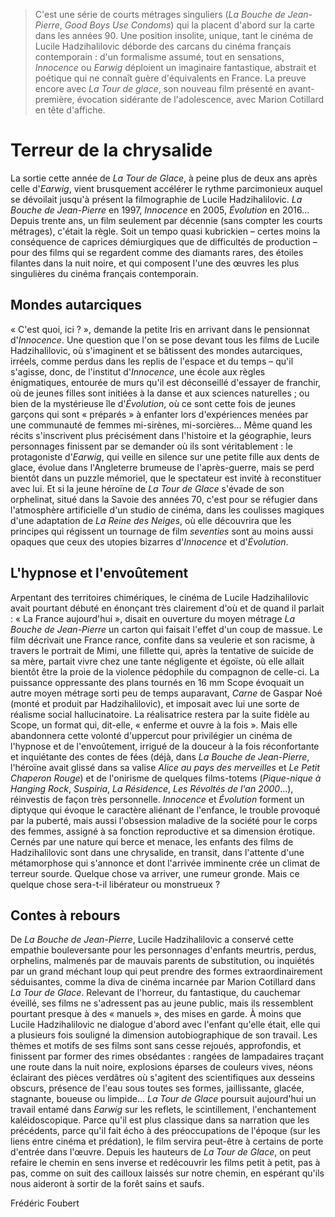 > C'est une série de courts métrages singuliers (_La Bouche de Jean-Pierre_, _Good Boys Use Condoms_) qui la placent d'abord sur la carte dans les années 90. Une position insolite, unique, tant le cinéma de Lucile Hadzihalilovic déborde des carcans du cinéma français contemporain : d'un formalisme assumé, tout en sensations, _Innocence_ ou _Earwig_ déploient un imaginaire fantastique, abstrait et poétique qui ne connaît guère d'équivalents en France. La preuve encore avec _La Tour de glace_, son nouveau film présenté en avant-première, évocation sidérante de l'adolescence, avec Marion Cotillard en tête d'affiche.

# Terreur de la chrysalide

La sortie cette année de _La Tour de Glace_, à peine plus de deux ans après celle d'_Earwig_, vient brusquement accélérer le rythme parcimonieux auquel se dévoilait jusqu'à présent la filmographie de Lucile Hadzihalilovic. _La Bouche de Jean-Pierre_ en 1997, _Innocence_ en 2005, _Évolution_ en 2016... Depuis trente ans, un film seulement par décennie (sans compter les courts métrages), c'était la règle. Soit un tempo quasi kubrickien – certes moins la conséquence de caprices démiurgiques que de difficultés de production – pour des films qui se regardent comme des diamants rares, des étoiles filantes dans la nuit noire, et qui composent l'une des œuvres les plus singulières du cinéma français contemporain.

## Mondes autarciques

« C'est quoi, ici ? », demande la petite Iris en arrivant dans le pensionnat d'_Innocence_. Une question que l'on se pose devant tous les films de Lucile Hadzihalilovic, où s'imaginent et se bâtissent des mondes autarciques, irréels, comme perdus dans les replis de l'espace et du temps – qu'il s'agisse, donc, de l'institut d'_Innocence_, une école aux règles énigmatiques, entourée de murs qu'il est déconseillé d'essayer de franchir, où de jeunes filles sont initiées à la danse et aux sciences naturelles ; ou bien de la mystérieuse île d'_Évolution_, où ce sont cette fois de jeunes garçons qui sont « préparés » à enfanter lors d'expériences menées par une communauté de femmes mi-sirènes, mi-sorcières... Même quand les récits s'inscrivent plus précisément dans l'histoire et la géographie, leurs personnages finissent par se demander où ils sont véritablement : le protagoniste d'_Earwig_, qui veille en silence sur une petite fille aux dents de glace, évolue dans l'Angleterre brumeuse de l'après-guerre, mais se perd bientôt dans un puzzle mémoriel, que le spectateur est invité à reconstituer avec lui. Et si la jeune héroïne de _La Tour de Glace_ s'évade de son orphelinat, situé dans la Savoie des années 70, c'est pour se réfugier dans l'atmosphère artificielle d'un studio de cinéma, dans les coulisses magiques d'une adaptation de _La Reine des Neiges_, où elle découvrira que les principes qui régissent un tournage de film _seventies_ sont au moins aussi opaques que ceux des utopies bizarres d'_Innocence_ et d'_Évolution_.

## L'hypnose et l'envoûtement

Arpentant des territoires chimériques, le cinéma de Lucile Hadzihalilovic avait pourtant débuté en énonçant très clairement d'où et de quand il parlait : « La France aujourd'hui », disait en ouverture du moyen métrage _La Bouche de Jean-Pierre_ un carton qui faisait l'effet d'un coup de massue. Le film décrivait une France rance, confite dans sa veulerie et son racisme, à travers le portrait de Mimi, une fillette qui, après la tentative de suicide de sa mère, partait vivre chez une tante négligente et égoïste, où elle allait bientôt être la proie de la violence pédophile du compagnon de celle-ci. La puissance oppressante des plans tournés en 16 mm Scope évoquait un autre moyen métrage sorti peu de temps auparavant, _Carne_ de Gaspar Noé (monté et produit par Hadzihalilovic), et imposait avec lui une sorte de réalisme social hallucinatoire. La réalisatrice restera par la suite fidèle au Scope, un format qui, dit-elle, « enferme et ouvre à la fois ». Mais elle abandonnera cette volonté d'uppercut pour privilégier un cinéma de l'hypnose et de l'envoûtement, irrigué de la douceur à la fois réconfortante et inquiétante des contes de fées (déjà, dans _La Bouche de Jean-Pierre_, l'héroïne avait glissé dans sa valise _Alice au pays des merveilles_ et _Le Petit Chaperon Rouge_) et de l'onirisme de quelques films-totems (_Pique-nique à Hanging Rock_, _Suspiria_, _La Résidence_, _Les Révoltés de l'an 2000_...), réinvestis de façon très personnelle. _Innocence_ et _Évolution_ forment un diptyque qui évoque le caractère aliénant de l'enfance, le trouble provoqué par la puberté, mais aussi l'obsession maladive de la société pour le corps des femmes, assigné à sa fonction reproductive et sa dimension érotique. Cernés par une nature qui berce et menace, les enfants des films de Hadzihalilovic sont dans une chrysalide, en transit, dans l'attente d'une métamorphose qui s'annonce et dont l'arrivée imminente crée un climat de terreur sourde. Quelque chose va arriver, une rumeur gronde. Mais ce quelque chose sera-t-il libérateur ou monstrueux ?

## Contes à rebours

De _La Bouche de Jean-Pierre_, Lucile Hadzihalilovic a conservé cette empathie bouleversante pour les personnages d'enfants meurtris, perdus, orphelins, malmenés par de mauvais parents de substitution, ou inquiétés par un grand méchant loup qui peut prendre des formes extraordinairement séduisantes, comme la diva de cinéma incarnée par Marion Cotillard dans _La Tour de Glace_. Relevant de l'horreur, du fantastique, du cauchemar éveillé, ses films ne s'adressent pas au jeune public, mais ils ressemblent pourtant presque à des « manuels », des mises en garde. À moins que Lucile Hadzihalilovic ne dialogue d'abord avec l'enfant qu'elle était, elle qui a plusieurs fois souligné la dimension autobiographique de son travail. Les thèmes et motifs de ses films sont sans cesse rejoués, approfondis, et finissent par former des rimes obsédantes : rangées de lampadaires traçant une route dans la nuit noire, explosions éparses de couleurs vives, néons éclairant des pièces verdâtres où s'agitent des scientifiques aux desseins obscurs, présence de l'eau sous toutes ses formes, jaillissante, glacée, stagnante, boueuse ou limpide... _La Tour de Glace_ poursuit aujourd'hui un travail entamé dans _Earwig_ sur les reflets, le scintillement, l'enchantement kaléidoscopique. Parce qu'il est plus classique dans sa narration que les précédents, parce qu'il fait écho à des préoccupations de l'époque (sur les liens entre cinéma et prédation), le film servira peut-être à certains de porte d'entrée dans l'œuvre. Depuis les hauteurs de _La Tour de Glace_, on peut refaire le chemin en sens inverse et redécouvrir les films petit à petit, pas à pas, comme on suit des cailloux laissés sur notre chemin, en espérant qu'ils nous aideront à sortir de la forêt sains et saufs.

<div class="author">Frédéric Foubert</div>
